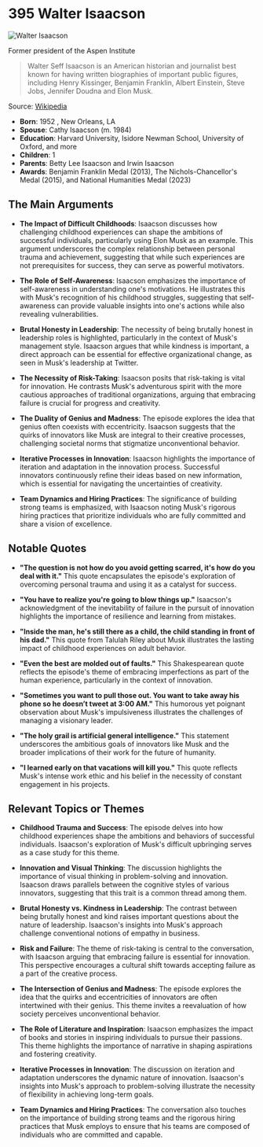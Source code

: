 # 395 Walter Isaacson


![Walter Isaacson](https://encrypted-tbn0.gstatic.com/images?q=tbn:ANd9GcSXNp-3BhGaAHiZSzu6Jws54FkS2rgYhcAGnAgAHg&s=0)

Former president of the Aspen Institute

> Walter Seff Isaacson is an American historian and journalist best known for having written biographies of important public figures, including Henry Kissinger, Benjamin Franklin, Albert Einstein, Steve Jobs, Jennifer Doudna and Elon Musk.

Source: [Wikipedia](https://en.wikipedia.org/wiki/Walter_Isaacson)

- **Born**: 1952 , New Orleans, LA
- **Spouse**: Cathy Isaacson (m. 1984)
- **Education**: Harvard University, Isidore Newman School, University of Oxford, and more
- **Children**: 1
- **Parents**: Betty Lee Isaacson and Irwin Isaacson
- **Awards**: Benjamin Franklin Medal (2013), The Nichols-Chancellor's Medal (2015), and National Humanities Medal (2023)


## The Main Arguments

- **The Impact of Difficult Childhoods**: Isaacson discusses how challenging childhood experiences can shape the ambitions of successful individuals, particularly using Elon Musk as an example. This argument underscores the complex relationship between personal trauma and achievement, suggesting that while such experiences are not prerequisites for success, they can serve as powerful motivators.

- **The Role of Self-Awareness**: Isaacson emphasizes the importance of self-awareness in understanding one's motivations. He illustrates this with Musk's recognition of his childhood struggles, suggesting that self-awareness can provide valuable insights into one's actions while also revealing vulnerabilities.

- **Brutal Honesty in Leadership**: The necessity of being brutally honest in leadership roles is highlighted, particularly in the context of Musk's management style. Isaacson argues that while kindness is important, a direct approach can be essential for effective organizational change, as seen in Musk's leadership at Twitter.

- **The Necessity of Risk-Taking**: Isaacson posits that risk-taking is vital for innovation. He contrasts Musk's adventurous spirit with the more cautious approaches of traditional organizations, arguing that embracing failure is crucial for progress and creativity.

- **The Duality of Genius and Madness**: The episode explores the idea that genius often coexists with eccentricity. Isaacson suggests that the quirks of innovators like Musk are integral to their creative processes, challenging societal norms that stigmatize unconventional behavior.

- **Iterative Processes in Innovation**: Isaacson highlights the importance of iteration and adaptation in the innovation process. Successful innovators continuously refine their ideas based on new information, which is essential for navigating the uncertainties of creativity.

- **Team Dynamics and Hiring Practices**: The significance of building strong teams is emphasized, with Isaacson noting Musk's rigorous hiring practices that prioritize individuals who are fully committed and share a vision of excellence.

## Notable Quotes

- **"The question is not how do you avoid getting scarred, it's how do you deal with it."**
  This quote encapsulates the episode's exploration of overcoming personal trauma and using it as a catalyst for success.

- **"You have to realize you're going to blow things up."**
  Isaacson's acknowledgment of the inevitability of failure in the pursuit of innovation highlights the importance of resilience and learning from mistakes.

- **"Inside the man, he's still there as a child, the child standing in front of his dad."**
  This quote from Talulah Riley about Musk illustrates the lasting impact of childhood experiences on adult behavior.

- **"Even the best are molded out of faults."**
  This Shakespearean quote reflects the episode's theme of embracing imperfections as part of the human experience, particularly in the context of innovation.

- **"Sometimes you want to pull those out. You want to take away his phone so he doesn’t tweet at 3:00 AM."**
  This humorous yet poignant observation about Musk's impulsiveness illustrates the challenges of managing a visionary leader.

- **"The holy grail is artificial general intelligence."**
  This statement underscores the ambitious goals of innovators like Musk and the broader implications of their work for the future of humanity.

- **"I learned early on that vacations will kill you."**
  This quote reflects Musk's intense work ethic and his belief in the necessity of constant engagement in his projects.

## Relevant Topics or Themes

- **Childhood Trauma and Success**: The episode delves into how childhood experiences shape the ambitions and behaviors of successful individuals. Isaacson's exploration of Musk's difficult upbringing serves as a case study for this theme.

- **Innovation and Visual Thinking**: The discussion highlights the importance of visual thinking in problem-solving and innovation. Isaacson draws parallels between the cognitive styles of various innovators, suggesting that this trait is a common thread among them.

- **Brutal Honesty vs. Kindness in Leadership**: The contrast between being brutally honest and kind raises important questions about the nature of leadership. Isaacson's insights into Musk's approach challenge conventional notions of empathy in business.

- **Risk and Failure**: The theme of risk-taking is central to the conversation, with Isaacson arguing that embracing failure is essential for innovation. This perspective encourages a cultural shift towards accepting failure as a part of the creative process.

- **The Intersection of Genius and Madness**: The episode explores the idea that the quirks and eccentricities of innovators are often intertwined with their genius. This theme invites a reevaluation of how society perceives unconventional behavior.

- **The Role of Literature and Inspiration**: Isaacson emphasizes the impact of books and stories in inspiring individuals to pursue their passions. This theme highlights the importance of narrative in shaping aspirations and fostering creativity.

- **Iterative Processes in Innovation**: The discussion on iteration and adaptation underscores the dynamic nature of innovation. Isaacson's insights into Musk's approach to problem-solving illustrate the necessity of flexibility in achieving long-term goals.

- **Team Dynamics and Hiring Practices**: The conversation also touches on the importance of building strong teams and the rigorous hiring practices that Musk employs to ensure that his teams are composed of individuals who are committed and capable.
